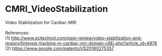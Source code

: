 # CMRI_VideoStabilization<br />
Video Stabilization for Cardiac-MRI<br /><br />
References:<br />
(1) http://www.scitechnol.com/peer-review/video-stabilization-and-regionofinterest-tracking-in-cardiac-mri-domain-c8Ei.php?article_id=4976<br />
(2) https://www.google.com/patents/US20160275357<br />
